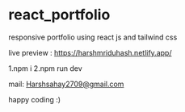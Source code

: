 # react_portfolio
responsive portfolio using react js and tailwind css

live preview : https://harshmriduhash.netlify.app/

1.npm i
2.npm run dev

mail: Harshsahay2709@gmail.com

happy coding :)
